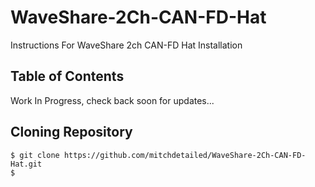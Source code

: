 # WaveShare-2Ch-CAN-FD-Hat
Instructions For WaveShare 2ch CAN-FD Hat Installation

## Table of Contents
Work In Progress, check back soon for updates...


## Cloning Repository
```
$ git clone https://github.com/mitchdetailed/WaveShare-2Ch-CAN-FD-Hat.git
$ 



```
